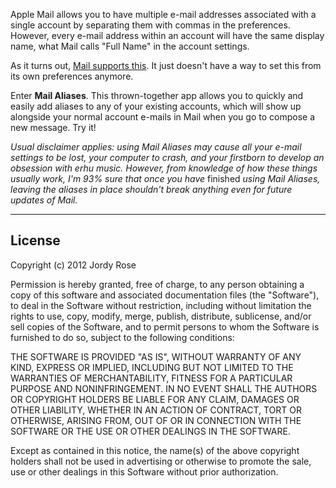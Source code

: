 Apple Mail allows you to have multiple e-mail addresses associated with a single account by separating them with commas in the preferences. However, every e-mail address within an account will have the same display name, what Mail calls "Full Name" in the account settings.

As it turns out, [Mail supports this][EmailAliases]. It just doesn't have a way to set this from its own preferences anymore.

Enter **Mail Aliases**. This thrown-together app allows you to quickly and easily add aliases to any of your existing accounts, which will show up alongside your normal account e-mails in Mail when you go to compose a new message. Try it!

_Usual disclaimer applies: using Mail Aliases may cause all your e-mail settings to be lost, your computer to crash, and your firstborn to develop an obsession with erhu music. However, from knowledge of how these things usually work, I'm 93% sure that once you have_ finished _using Mail Aliases, leaving the aliases in place shouldn't break anything even for future updates of Mail._

  [EmailAliases]: http://superuser.com/a/337738

---

## License ##

 Copyright (c) 2012 Jordy Rose

 Permission is hereby granted, free of charge, to any person obtaining a copy
 of this software and associated documentation files (the "Software"), to deal
 in the Software without restriction, including without limitation the rights
 to use, copy, modify, merge, publish, distribute, sublicense, and/or sell
 copies of the Software, and to permit persons to whom the Software is
 furnished to do so, subject to the following conditions:

 THE SOFTWARE IS PROVIDED "AS IS", WITHOUT WARRANTY OF ANY KIND, EXPRESS OR
 IMPLIED, INCLUDING BUT NOT LIMITED TO THE WARRANTIES OF MERCHANTABILITY,
 FITNESS FOR A PARTICULAR PURPOSE AND NONINFRINGEMENT. IN NO EVENT SHALL THE
 AUTHORS OR COPYRIGHT HOLDERS BE LIABLE FOR ANY CLAIM, DAMAGES OR OTHER
 LIABILITY, WHETHER IN AN ACTION OF CONTRACT, TORT OR OTHERWISE, ARISING FROM,
 OUT OF OR IN CONNECTION WITH THE SOFTWARE OR THE USE OR OTHER DEALINGS IN THE
 SOFTWARE.

 Except as contained in this notice, the name(s) of the above copyright holders
 shall not be used in advertising or otherwise to promote the sale, use or other
 dealings in this Software without prior authorization.

